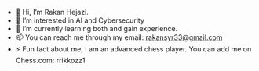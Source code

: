 - 👋 Hi, I’m Rakan Hejazi.
- 👀 I’m interested in AI and Cybersecurity
- 🌱 I’m currently learning both and gain experience.
- 📫 You can reach me through my email: rakansyr33@gmail.com 
- ⚡ Fun fact about me, I am an advanced chess player. You can add me on Chess.com: rrikkozz1

<!---
rrikkozz/rrikkozz is a ✨ special ✨ repository because its `README.md` (this file) appears on your GitHub profile.
You can click the Preview link to take a look at your changes.
--->
